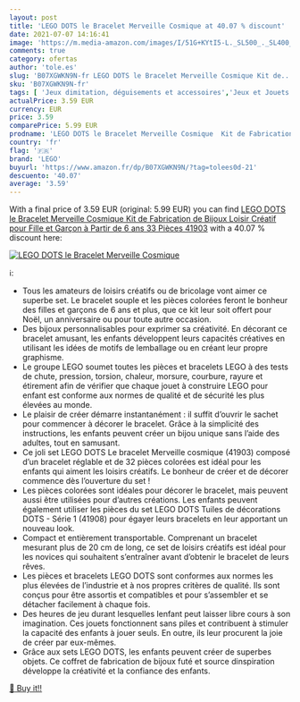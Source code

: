```yaml
---
layout: post
title: 'LEGO DOTS le Bracelet Merveille Cosmique at 40.07 % discount'
date: 2021-07-07 14:16:41
image: 'https://m.media-amazon.com/images/I/51G+KYtI5-L._SL500_._SL400_.jpg'
comments: true
category: ofertas
author: 'tole.es'
slug: 'B07XGWKN9N-fr LEGO DOTS le Bracelet Merveille Cosmique Kit de...'
sku: 'B07XGWKN9N-fr'
tags: [ 'Jeux dimitation, déguisements et accessoires','Jeux et Jouets','Jeux et jouets','Kits de bijoux et perles pour enfants','Kits de loisirs créatifs','Loisirs créatifs','lego', ]
actualPrice: 3.59 EUR
currency: EUR
price: 3.59
comparePrice: 5.99 EUR
prodname: 'LEGO DOTS le Bracelet Merveille Cosmique  Kit de Fabrication de Bijoux  Loisir Créatif pour Fille et Garçon à Partir de 6 ans  33 Pièces  41903'
country: 'fr'
flag: '🇫🇷'
brand: 'LEGO'
buyurl: 'https://www.amazon.fr/dp/B07XGWKN9N/?tag=tolees0d-21'
descuento: '40.07'
average: '3.59'
---
```


With a final price of 3.59 EUR (original: 5.99 EUR) you can find [LEGO DOTS le Bracelet Merveille Cosmique  Kit de Fabrication de Bijoux  Loisir Créatif pour Fille et Garçon à Partir de 6 ans  33 Pièces  41903](https://www.amazon.fr/dp/B07XGWKN9N/?tag=tolees0d-21) with a  40.07 % discount here:

[![LEGO DOTS le Bracelet Merveille Cosmique](https://m.media-amazon.com/images/I/51G+KYtI5-L._SL500_._SL400_.jpg)](https://www.amazon.fr/dp/B07XGWKN9N/?tag=tolees0d-21)

ℹ️:

- Tous les amateurs de loisirs créatifs ou de bricolage vont aimer ce superbe set. Le bracelet souple et les pièces colorées feront le bonheur des filles et garçons de 6 ans et plus, que ce kit leur soit offert pour Noël, un anniversaire ou pour toute autre occasion.
- Des bijoux personnalisables pour exprimer sa créativité. En décorant ce bracelet amusant, les enfants développent leurs capacités créatives en utilisant les idées de motifs de lemballage ou en créant leur propre graphisme.
- Le groupe LEGO soumet toutes les pièces et bracelets LEGO à des tests de chute, pression, torsion, chaleur, morsure, courbure, rayure et étirement afin de vérifier que chaque jouet à construire LEGO pour enfant est conforme aux normes de qualité et de sécurité les plus élevées au monde.
- Le plaisir de créer démarre instantanément : il suffit d’ouvrir le sachet pour commencer à décorer le bracelet. Grâce à la simplicité des instructions, les enfants peuvent créer un bijou unique sans l’aide des adultes, tout en samusant.
- Ce joli set LEGO DOTS Le bracelet Merveille cosmique (41903) composé d’un bracelet réglable et de 32 pièces colorées est idéal pour les enfants qui aiment les loisirs créatifs. Le bonheur de créer et de décorer commence dès l’ouverture du set !
- Les pièces colorées sont idéales pour décorer le bracelet, mais peuvent aussi être utilisées pour d’autres créations. Les enfants peuvent également utiliser les pièces du set LEGO DOTS Tuiles de décorations DOTS - Série 1 (41908) pour égayer leurs bracelets en leur apportant un nouveau look.
- Compact et entièrement transportable. Comprenant un bracelet mesurant plus de 20 cm de long, ce set de loisirs créatifs est idéal pour les novices qui souhaitent s’entraîner avant d’obtenir le bracelet de leurs rêves.
- Les pièces et bracelets LEGO DOTS sont conformes aux normes les plus élevées de l’industrie et à nos propres critères de qualité. Ils sont conçus pour être assortis et compatibles et pour s’assembler et se détacher facilement à chaque fois.
- Des heures de jeu durant lesquelles lenfant peut laisser libre cours à son imagination. Ces jouets fonctionnent sans piles et contribuent à stimuler la capacité des enfants à jouer seuls. En outre, ils leur procurent la joie de créer par eux-mêmes.
- Grâce aux sets LEGO DOTS, les enfants peuvent créer de superbes objets. Ce coffret de fabrication de bijoux futé et source dinspiration développe la créativité et la confiance des enfants.

[🛒 Buy it!!](https://www.amazon.fr/dp/B07XGWKN9N/?tag=tolees0d-21)
